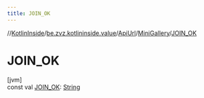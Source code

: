 ```yaml
---
title: JOIN_OK
---
```

//[KotlinInside](../../../../index.html)/[be.zvz.kotlininside.value](../../index.html)/[ApiUrl](../index.html)/[MiniGallery](index.html)/[JOIN_OK](-j-o-i-n_-o-k.html)



# JOIN_OK



[jvm]\
const val [JOIN_OK](-j-o-i-n_-o-k.html): [String](https://kotlinlang.org/api/latest/jvm/stdlib/kotlin/-string/index.html)




